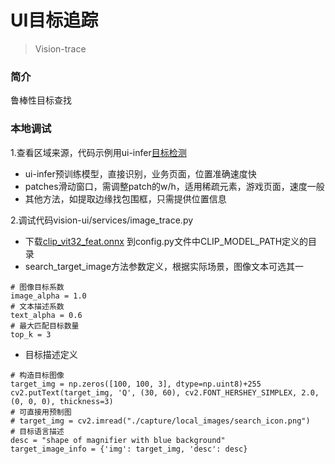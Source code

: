 # UI目标追踪

> Vision-trace

### 简介
鲁棒性目标查找

### 本地调试

1.查看区域来源，代码示例用ui-infer[目标检测](vision_infer.md)

- ui-infer预训练模型，直接识别，业务页面，位置准确速度快
- patches滑动窗口，需调整patch的w/h，适用稀疏元素，游戏页面，速度一般
- 其他方法，如提取边缘找包围框，只需提供位置信息

2.调试代码vision-ui/services/image_trace.py

- 下载[clip_vit32_feat.onnx](https://github.com/Meituan-Dianping/vision-ui/releases/download/v0.2.1/clip_vit32_feat.onnx) 到config.py文件中CLIP_MODEL_PATH定义的目录
- search_target_image方法参数定义，根据实际场景，图像文本可选其一
```shell
# 图像目标系数
image_alpha = 1.0
# 文本描述系数
text_alpha = 0.6
# 最大匹配目标数量
top_k = 3
```
- 目标描述定义
```shell
# 构造目标图像
target_img = np.zeros([100, 100, 3], dtype=np.uint8)+255
cv2.putText(target_img, 'Q', (30, 60), cv2.FONT_HERSHEY_SIMPLEX, 2.0, (0, 0, 0), thickness=3)
# 可直接用预制图
# target_img = cv2.imread("./capture/local_images/search_icon.png")
# 目标语言描述
desc = "shape of magnifier with blue background"
target_image_info = {'img': target_img, 'desc': desc}
```



